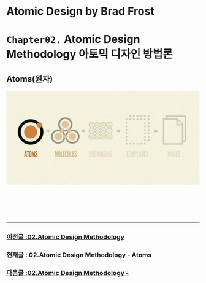 # Atomic Design by Brad Frost

# `Chapter02.` Atomic Design Methodology 아토믹 디자인 방법론

## **Atoms(원자)**

![Atoms이미지](/image/atomic/02-AtomicDesignMethodology-img06.png)

<br/>
<br/>
<br/>
<br/>

---

### [이전글 :02.Atomic Design Methodology](./02-AtomicDesignMethodology-01.md)

### 현재글 : 02.Atomic Design Methodology - Atoms

### [다음글 :02.Atomic Design Methodology - ](./02-AtomicDesignMethodology-03.md)
